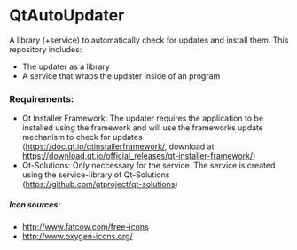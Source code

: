 # QtAutoUpdater
A library (+service) to automatically check for updates and install them. This repository includes:
 - The updater as a library
 - A service that wraps the updater inside of an program

### Requirements:
 - Qt Installer Framework: The updater requires the application to be installed using the framework and will use the frameworks update mechanism to check for updates (https://doc.qt.io/qtinstallerframework/, download at https://download.qt.io/official_releases/qt-installer-framework/)
 - Qt-Solutions: Only neccessary for the service. The service is created using the service-library of Qt-Solutions (https://github.com/qtproject/qt-solutions)

##### Icon sources:
 - http://www.fatcow.com/free-icons
 - http://www.oxygen-icons.org/
